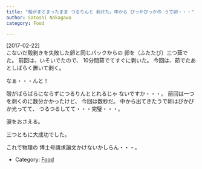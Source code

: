 ```yaml
---
title: "殻がまとまったまま つるりんと 剥けた。中から ぴっかぴっかの うで卵・・・"
author: Satoshi Nakagawa
category: Food

---
```


[2017-02-22]  
 こないだ殻剥きを失敗した卵と同じパックからの
卵を（ふたたび）三つ茹でた。
前回は、いそいでたので、
10分間茹でてすぐに剥いた。
今回は、茹でたあとしばらく置いて剥く。

 なぁ・・・んと！

 殻がばらばらにならずにつるりんととれるじゃ
ないですか・・・。
前回は一つを剥くのに数分かかったけど、
今回は数秒だ。
中から出てきたうで卵はぴかぴか光ってて、
つるつるしてて・・・完璧・・・。

 涙をおさえる。

 三つともに大成功でした。

 これで物理の
博士号請求論文かけないかしらん・・・。

- Category: [Food](categories.html#Food)

